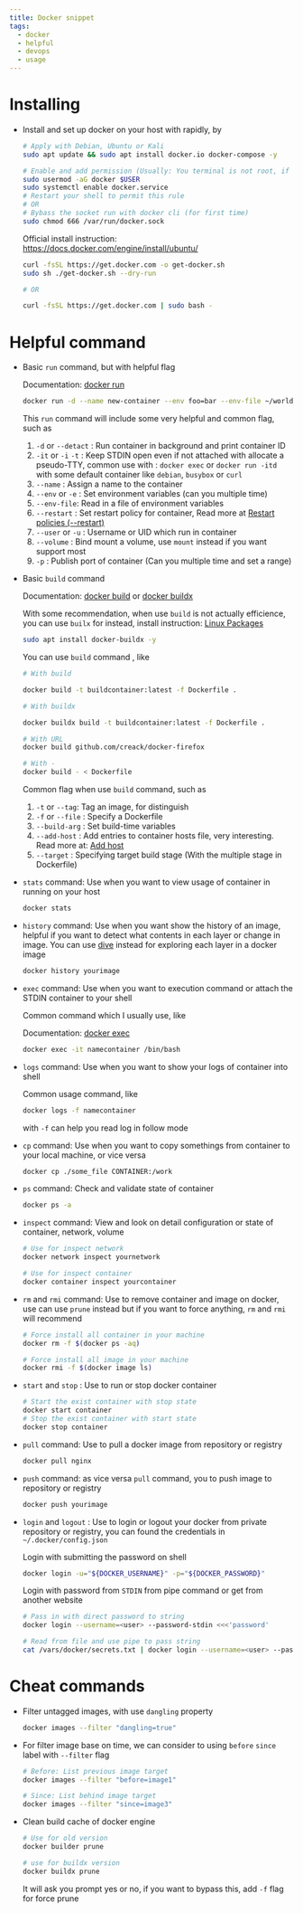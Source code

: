 ```yaml
---
title: Docker snippet
tags:
  - docker
  - helpful
  - devops
  - usage
---
```

# Installing

- Install and set up docker on your host with rapidly, by

	```bash
	# Apply with Debian, Ubuntu or Kali
	sudo apt update && sudo apt install docker.io docker-compose -y
	
	# Enable and add permission (Usually: You terminal is not root, if root you can escape)
	sudo usermod -aG docker $USER
	sudo systemctl enable docker.service
	# Restart your shell to permit this rule
	# OR
	# Bybass the socket run with docker cli (for first time)
	sudo chmod 666 /var/run/docker.sock
	```

	Official install instruction: https://docs.docker.com/engine/install/ubuntu/

	```bash
	curl -fsSL https://get.docker.com -o get-docker.sh
	sudo sh ./get-docker.sh --dry-run
	
	# OR
	
	curl -fsSL https://get.docker.com | sudo bash -
	```

# Helpful command

- Basic `run` command, but with helpful flag

	Documentation: [docker run](https://docs.docker.com/reference/cli/docker/container/run/)

	```bash
	docker run -d --name new-container --env foo=bar --env-file ~/world_env --restart always -u root --volume new:/data -p 80:80 -p 2345-5678:2345:5678 busybox
	```

	This `run` command will include some very helpful and common flag, such as
	
	1. `-d` or `--detact` : Run container in background and print container ID
	2. `-it` or `-i`  `-t` : Keep STDIN open even if not attached with allocate a pseudo-TTY, common use with : `docker exec` or `docker run -itd` with some default container like `debian`, `busybox` or `curl`
	3. `--name` : Assign a name to the container
	4. `--env` or `-e` :  Set environment variables (can you multiple time)
	5. `--env-file`:  Read in a file of environment variables
	6. `--restart` : Set restart policy for container, Read more at [Restart policies (--restart)](https://docs.docker.com/reference/cli/docker/container/run/#restart)
	7. `--user` or `-u` : Username or UID which run in container
	8. `--volume` : Bind mount a volume, use `mount` instead if you want support most
	9. `-p` : Publish port of container (Can you multiple time and set a range)

- Basic `build` command

	Documentation: [docker build](https://docs.docker.com/reference/cli/docker/image/build/) or [docker buildx](https://docs.docker.com/reference/cli/docker/buildx/)

	With some recommendation, when use `build` is not actually efficience, you can use `builx` for instead, install instruction: [Linux Packages](https://github.com/docker/buildx?tab=readme-ov-file#linux-packages)
	
	```bash
	sudo apt install docker-buildx -y
	```

	You can use `build` command , like
	
	```bash
	# With build
	
	docker build -t buildcontainer:latest -f Dockerfile .
	
	# With buildx
	
	docker buildx build -t buildcontainer:latest -f Dockerfile .
	
	# With URL
	docker build github.com/creack/docker-firefox
	
	# With -
	docker build - < Dockerfile
	```
	
	Common flag when use `build` command, such as
	1. `-t` or `--tag`: Tag an image, for distinguish
	2. `-f` or `--file` : Specify a Dockerfile
	3. `--build-arg` : Set build-time variables
	4. `--add-host` : Add entries to container hosts file, very interesting. Read more at: [Add host](https://docs.docker.com/reference/cli/docker/image/build/#add-host)
	5. `--target` : Specifying target build stage (With the multiple stage in Dockerfile)


- `stats` command: Use when you want to view usage of container in running on your host

	```bash
	docker stats
	```


- `history` command: Use when you want show the history of an image, helpful if you want to detect what contents in each layer or change in image. You can use [dive](https://github.com/wagoodman/dive) instead for exploring each layer in a docker image

	```bash
	docker history yourimage
	```

- `exec` command: Use when you want to execution command or attach the STDIN container to your shell

	Common command which I usually use, like

	Documentation: [docker exec](https://docs.docker.com/reference/cli/docker/container/exec/)
	
	```bash
	docker exec -it namecontainer /bin/bash
	```

- `logs` command: Use when you want to show your logs of container into shell

	Common usage command, like

	```bash
	docker logs -f namecontainer
	```
	
	with `-f` can help you read log in follow mode

- `cp` command: Use when you want to copy somethings from container to your local machine, or vice versa
	
	```bash
	docker cp ./some_file CONTAINER:/work
	```

- `ps` command: Check and validate state of container
	
	```bash
	docker ps -a 
	```

- `inspect` command: View and look on detail configuration or state of container, network, volume

	```bash
	# Use for inspect network
	docker network inspect yournetwork
	
	# Use for inspect container
	docker container inspect yourcontainer
	```

- `rm` and `rmi` command: Use to remove container and image on docker, use can use `prune` instead but if you want to force anything, `rm` and `rmi` will recommend
	
	```bash
	# Force install all container in your machine
	docker rm -f $(docker ps -aq)
	
	# Force install all image in your machine
	docker rmi -f $(docker image ls)
	```

- `start` and `stop` : Use to run or stop docker container

	```bash
	# Start the exist container with stop state
	docker start container
	# Stop the exist container with start state
	docker stop container
	```

- `pull` command: Use to pull a docker image from repository or registry
	
	```bash
	docker pull nginx
	```

- `push` command: as vice versa `pull` command, you to push image to repository or registry

	```bash
	docker push yourimage
	```

- `login` and `logout` : Use to login or logout your docker from private repository or registry, you can found the credentials in `~/.docker/config.json`

	Login with submitting the password on shell

	```bash
	docker login -u="${DOCKER_USERNAME}" -p="${DOCKER_PASSWORD}"
	```

	Login with password from `STDIN` from pipe command or get from another website

	```bash
	# Pass in with direct password to string
	docker login --username=<user> --password-stdin <<<'password'

	# Read from file and use pipe to pass string
	cat /vars/docker/secrets.txt | docker login --username=<user> --password-stdin
	```

# Cheat commands

- Filter untagged images, with use `dangling` property

	```bash
	docker images --filter "dangling=true"
	```

- For filter image base on time, we can consider to using `before` `since` label with `--filter` flag

	```bash
	# Before: List previous image target
	docker images --filter "before=image1"
	
	# Since: List behind image target
	docker images --filter "since=image3"
	```

- Clean build cache of docker engine

	```bash
	# Use for old version
	docker builder prune

	# use for buildx version
	docker buildx prune
	```

	It will ask you prompt yes or no, if you want to bypass this, add `-f` flag for force prune

